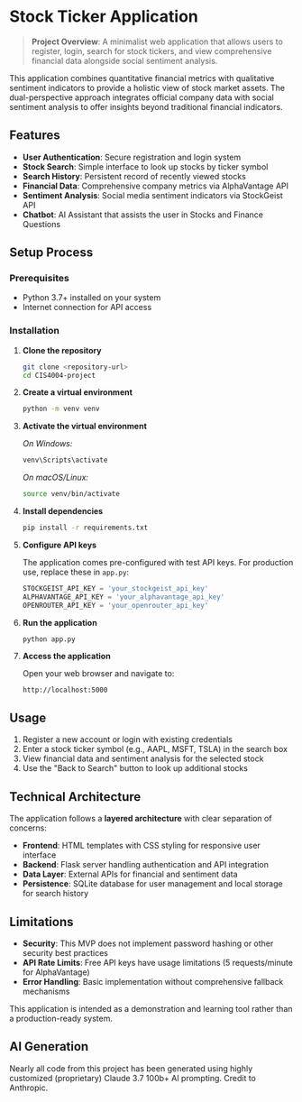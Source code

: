 # Stock Ticker Application

> **Project Overview**: A minimalist web application that allows users to register, login, search for stock tickers, and view comprehensive financial data alongside social sentiment analysis.

This application combines quantitative financial metrics with qualitative sentiment indicators to provide a holistic view of stock market assets. The dual-perspective approach integrates official company data with social sentiment analysis to offer insights beyond traditional financial indicators.

## Features

- **User Authentication**: Secure registration and login system
- **Stock Search**: Simple interface to look up stocks by ticker symbol
- **Search History**: Persistent record of recently viewed stocks
- **Financial Data**: Comprehensive company metrics via AlphaVantage API
- **Sentiment Analysis**: Social media sentiment indicators via StockGeist API
- **Chatbot**: AI Assistant that assists the user in Stocks and Finance Questions

## Setup Process

### Prerequisites

- Python 3.7+ installed on your system
- Internet connection for API access

### Installation

1. **Clone the repository**

   ```bash
   git clone <repository-url>
   cd CIS4004-project
   ```

2. **Create a virtual environment**

   ```bash
   python -m venv venv
   ```

3. **Activate the virtual environment**

   *On Windows:*
   ```bash
   venv\Scripts\activate
   ```

   *On macOS/Linux:*
   ```bash
   source venv/bin/activate
   ```

4. **Install dependencies**

   ```bash
   pip install -r requirements.txt
   ```

5. **Configure API keys**

   The application comes pre-configured with test API keys. For production use, replace these in `app.py`:
   
   ```python
   STOCKGEIST_API_KEY = 'your_stockgeist_api_key'
   ALPHAVANTAGE_API_KEY = 'your_alphavantage_api_key'
   OPENROUTER_API_KEY = 'your_openrouter_api_key'
   ```

6. **Run the application**

   ```bash
   python app.py
   ```

7. **Access the application**

   Open your web browser and navigate to:
   ```
   http://localhost:5000
   ```

## Usage

1. Register a new account or login with existing credentials
2. Enter a stock ticker symbol (e.g., AAPL, MSFT, TSLA) in the search box
3. View financial data and sentiment analysis for the selected stock
4. Use the "Back to Search" button to look up additional stocks

## Technical Architecture

The application follows a **layered architecture** with clear separation of concerns:

- **Frontend**: HTML templates with CSS styling for responsive user interface
- **Backend**: Flask server handling authentication and API integration
- **Data Layer**: External APIs for financial and sentiment data
- **Persistence**: SQLite database for user management and local storage for search history

## Limitations

- **Security**: This MVP does not implement password hashing or other security best practices
- **API Rate Limits**: Free API keys have usage limitations (5 requests/minute for AlphaVantage)
- **Error Handling**: Basic implementation without comprehensive fallback mechanisms

This application is intended as a demonstration and learning tool rather than a production-ready system.

## AI Generation

Nearly all code from this project has been generated using highly customized (proprietary) Claude 3.7 100b+ AI prompting. Credit to Anthropic.
